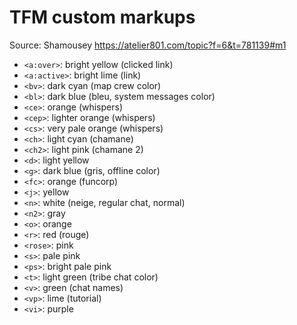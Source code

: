 # TFM custom markups
Source: Shamousey https://atelier801.com/topic?f=6&t=781139#m1

- `<a:over>`: bright yellow (clicked link)
- `<a:active>`: bright lime (link)
- `<bv>`: dark cyan (map crew color)
- `<bl>`: dark blue (bleu, system messages color)
- `<ce>`: orange (whispers)
- `<cep>`: lighter orange (whispers)
- `<cs>`: very pale orange (whispers)
- `<ch>`: light cyan (chamane)
- `<ch2>`: light pink (chamane 2)
- `<d>`: light yellow
- `<g>`: dark blue (gris, offline color)
- `<fc>`: orange (funcorp)
- `<j>`: yellow
- `<n>`: white (neige, regular chat, normal)
- `<n2>`: gray
- `<o>`: orange
- `<r>`: red (rouge)
- `<rose>`: pink
- `<s>`: pale pink
- `<ps>`: bright pale pink
- `<t>`: light green (tribe chat color)
- `<v>`: green (chat names)
- `<vp>`: lime (tutorial)
- `<vi>`: purple
